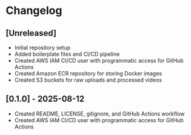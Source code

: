 # Changelog

## [Unreleased]
- Initial repository setup
- Added boilerplate files and CI/CD pipeline
- Created AWS IAM CI/CD user with programmatic access for GitHub Actions
- Created Amazon ECR repository for storing Docker images
- Created S3 buckets for raw uploads and processed videos

## [0.1.0] - 2025-08-12
- Created README, LICENSE, gitignore, and GitHub Actions workflow
- Created AWS IAM CI/CD user with programmatic access for GitHub Actions